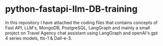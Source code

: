 # python-fastapi-llm-DB-training

In this repository I have attached the coding files that contains concepts of Fast API, LLM's, MongoDB, PostgreSQL, LangGraph and mainly a small project on Travel Agency chat assistant using LangGraph and openAI's gpt 4 series models, tts-1 & Dall-e-3.
